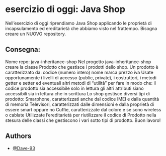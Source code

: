 # esercizio di oggi: Java Shop

Nell’esercizio di oggi riprendiamo Java Shop applicando le proprietà di incapsulamento ed ereditarietà che abbiamo visto nel frattempo.
Bisogna creare un NUOVO repository.

## Consegna:

Nome repo: java-inheritance-shop Nel progetto java-inheritance-shop creare la classe Prodotto che gestisce i prodotti dello shop.
Un prodotto è caratterizzato da:
codice (numero intero)
nome
marca
prezzo
iva
Usate opportunamente i livelli di accesso (public, private), i costruttori, i metodi getter e setter ed eventuali altri metodi di “utilità” per fare in modo che:
il codice prodotto sia accessibile solo in lettura
gli altri attributi siano accessibili sia in lettura che in scrittura
Lo shop gestisce diversi tipi di prodotto:
Smarphone, caratterizzati anche dal codice IMEI e dalla quantità di memoria
Televisori, caratterizzati dalle dimensioni e dalla proprietà di essere smart oppure no
Cuffie, caratterizzate dal colore e se sono wireless o cablate
Utilizzate l’ereditarietà per riutilizzare il codice di Prodotto nella stesura delle classi che gestiscono i vari sotto tipi di prodotto.
Buon lavoro!


## Authors

- [@Dave-93](https://www.github.com/Dave-93)